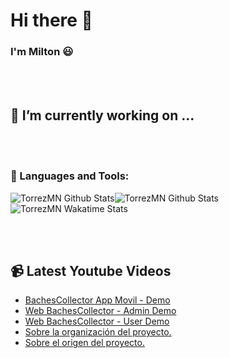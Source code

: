 # Hi there 👋
### I'm Milton 😃
<!--
**TorrezMN/TorrezMN** is a ✨ _special_ ✨ repository because its `README.md` (this file) appears on your GitHub profile.

Here are some ideas to get you started:

- 🌱 I’m currently learning ...
- 👯 I’m looking to collaborate on ...
- 🤔 I’m looking for help with ...
- 💬 Ask me about ...
- 📫 How to reach me: ...
- 😄 Pronouns: ...
- ⚡ Fun fact: ...
-->

<br />
<br />

## 🔨 I’m currently working on ...

<br />
<br />

### 🧰 Languages and Tools:

<img align="center" alt="TorrezMN Github Stats" src="https://github-readme-stats.vercel.app/api?username=TorrezMN&theme=chartreuse-dark&show_icons=true"/><img align="center" alt="TorrezMN Github Stats" src="https://github-readme-stats.vercel.app/api/top-langs/?username=TorrezMN&theme=chartreuse-dark"/><img align="center" alt="TorrezMN Wakatime Stats" src="https://github-readme-stats.vercel.app/api/wakatime?username=TorrezMN&theme=chartreuse-dark&v=2"/>

<br />
<br />

## 📹 Latest Youtube Videos

<!-- YOUTUBE:START -->
- [BachesCollector App Movil - Demo](https://www.youtube.com/watch?v=WHsziHansd0)
- [Web   BachesCollector - Admin Demo](https://www.youtube.com/watch?v=T4O19HY3UTg)
- [Web   BachesCollector - User Demo](https://www.youtube.com/watch?v=91KQklKO4hs)
- [Sobre la organización del proyecto.](https://www.youtube.com/watch?v=kD6oEm9uCts)
- [Sobre el origen del proyecto.](https://www.youtube.com/watch?v=VWm0VPSjk6k)
<!-- YOUTUBE:END -->

<br/>
<br/>
